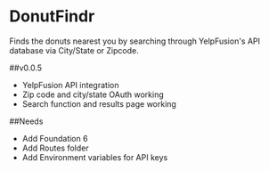 # DonutFindr

Finds the donuts nearest you by searching through YelpFusion's API database via City/State or Zipcode.

##v0.0.5
* YelpFusion API integration
* Zip code and city/state OAuth working
* Search function and results page working

##Needs
* Add Foundation 6
* Add Routes folder
* Add Environment variables for API keys

